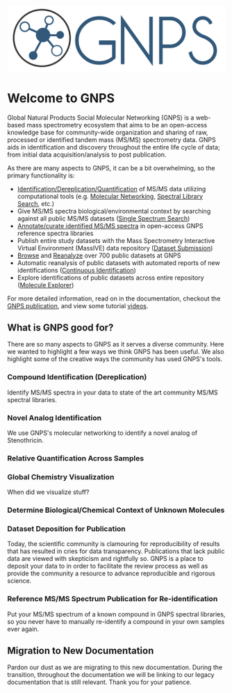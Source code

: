 ![logo](/img/GNPS_logo_original.png)

# Welcome to GNPS

Global Natural Products Social Molecular Networking (GNPS) is a web-based mass spectrometry ecosystem that aims to be an open-access knowledge base for community-wide organization and sharing of raw, processed or identified tandem mass (MS/MS) spectrometry data. GNPS aids in identification and discovery throughout the entire life cycle of data; from initial data acquisition/analysis to post publication.

As there are many aspects to GNPS, it can be a bit overwhelming, so the primary functionality is:

* [Identification/Dereplication/Quantification](gnpsanalysisoverview.md) of MS/MS data utilizing computational tools (e.g. [Molecular Networking](networking.md), [Spectral Library Search](librarysearch.md), etc.)
* Give MS/MS spectra biological/environmental context by searching against all public MS/MS datasets ([Single Spectrum Search](singlespectrum.md))
* [Annotate/curate identified MS/MS spectra](spectrumcuration.md) in open-access GNPS reference spectra libraries
* Publish entire study datasets with the Mass Spectrometry Interactive Virtual Environment (MassIVE) data repository ([Dataset Submission](datasets.md))
* [Browse](datasets.md/#browsing-datasets) and [Reanalyze](datasets/#reanalyze-datasets) over 700 public datasets at GNPS
* Automatic reanalysis of public datasets with automated reports of new identifications ([Continuous Identification](continuousid.md))
* Explore identifications of public datasets across entire repository ([Molecule Explorer](moleculeexplorer.md))

For more detailed information, read on in the documentation, checkout the [GNPS publication](https://www.nature.com/articles/nbt.3597), and view some tutorial [videos](https://www.youtube.com/channel/UCufTdDIUPjfoN604Igv_29g/videos).

## What is GNPS good for?

There are so many aspects to GNPS as it serves a diverse community. Here we wanted to highlight a few ways we think GNPS has been useful. We also highlight some of the creative ways the community has used GNPS's tools.

### Compound Identification (Dereplication)

Identify MS/MS spectra in your data to state of the art community MS/MS spectral libraries.

### Novel Analog Identification

We use GNPS's molecular networking to identify a novel analog of Stenothricin.

### Relative Quantification Across Samples

### Global Chemistry Visualization

When did we visualize stuff?

### Determine Biological/Chemical Context of Unknown Molecules



### Dataset Deposition for Publication

Today, the scientific community is clamouring for reproducibility of results that has resulted in cries for data transparency. Publications that lack public data are viewed with skepticism and rightfully so. GNPS is a place to deposit your data to in order to facilitate the review process as well as provide the community a resource to advance reproducible and rigorous science.

### Reference MS/MS Spectrum Publication for Re-identification

Put your MS/MS spectrum of a known compound in GNPS spectral libraries, so you never have to manually re-identify a compound in your own samples ever again.

## Migration to New Documentation

Pardon our dust as we are migrating to this new documentation. During the transition, throughout the documentation we will be linking to our legacy documentation that is still relevant. Thank you for your patience.
